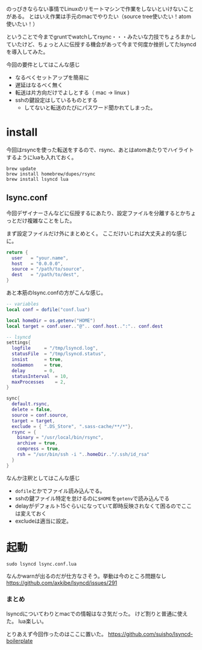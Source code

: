 
のっぴきならない事情でLinuxのリモートマシンで作業をしないといけないことがある。
とはいえ作業は手元のmacでやりたい（source tree使いたい！atom使いたい！）

ということで今までgruntでwatchしてrsync・・・みたいな力技でちょろまかしていたけど、ちょっと人に伝授する機会があって今まで何度か挫折してたlsyncdを導入してみた。

今回の要件としてはこんな感じ

- なるべくセットアップを簡易に
- 遅延はなるべく無く
- 転送は片方向だけでよしとする（ mac -> linux )
- sshの鍵設定はしているものとする
	- してないと転送のたびにパスワード聞かれてしまった。

# install
今回はrsyncを使った転送をするので、rsync、あとはatomあたりでハイライトするようにluaも入れておく。

```
brew update
brew install homebrew/dupes/rsync
brew install lsyncd lua
```


## lsync.conf
今回デザイナーさんなどに伝授するにあたり、設定ファイルを分離するとかちょっとだけ複雑なことをした。

まず設定ファイルだけ外にまとめとく。
ここだけいじれば大丈夫よ的な感じに。

```conf.lua
return {
  user   = "your.name",
  host   = "0.0.0.0",
  source = "/path/to/source",
  dest   = "/path/to/dest",
}
```

あと本筋のlsync.confの方がこんな感じ。

```lsync.conf.lua
-- variables
local conf = dofile("conf.lua")

local homeDir = os.getenv("HOME")
local target = conf.user.."@".. conf.host..":".. conf.dest

-- lsyncd
settings{
  logfile     = "/tmp/lsyncd.log",
  statusFile  = "/tmp/lsyncd.status",
  insist      = true,
  nodaemon    = true,
  delay       = 0,
  statusInterval  = 10,
  maxProcesses    = 2,
}

sync{
  default.rsync,
  delete = false,
  source = conf.source,
  target = target,
  exclude = { ".DS_Store", ".sass-cache/**/*"},
  rsync = {
    binary = "/usr/local/bin/rsync",
    archive = true,
    compress = true,
    rsh = "/usr/bin/ssh -i "..homeDir.."/.ssh/id_rsa"
  }
}
```

なんか注釈としてはこんな感じ

- `dofile`とかでファイル読み込んでる。
- sshの鍵ファイル特定を怠けるのに`$HOME`を`getenv`で読み込んでる
- delayがデフォルト15ぐらいになっていて即時反映されなくて困るのでここは変えておく
- excludeは適当に設定。

# 起動

```
sudo lsyncd lsync.conf.lua
```

なんかwarnが出るのだが仕方なさそう。挙動は今のところ問題なし
https://github.com/axkibe/lsyncd/issues/291



### まとめ
lsyncdについてわりとmacでの情報はなさ気だった。
けど割りと普通に使えた。
lua楽しい。

とりあえず今回作ったのはここに置いた。
https://github.com/suisho/lsyncd-boilerplate
